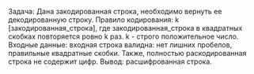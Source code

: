 Задача: Дана закодированная строка, необходимо вернуть ее декодированную строку.
Правило кодирования: k [закодированная_строка], где закодированная_строка в квадратных скобках повторяется ровно k раз. k - строго положительное число.
Входные данные: входная строка валидна: нет лишних пробелов, правильные квадратные скобки. Также, полностью раскодированная строка не содержит цифр.
Вывод: расшифрованная строка.
